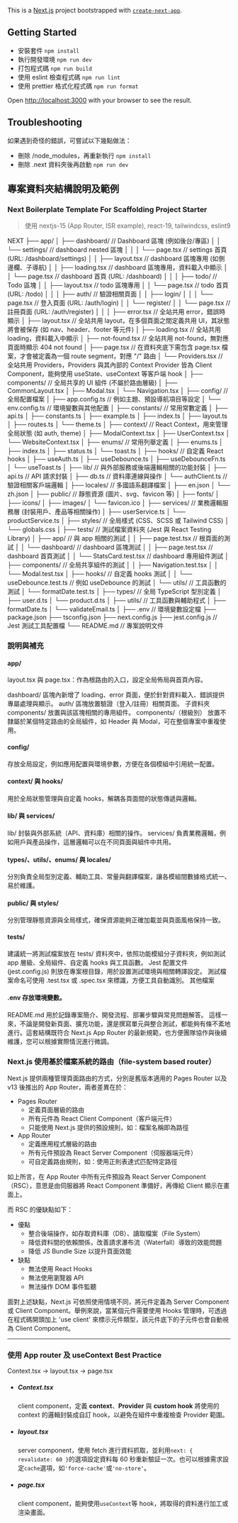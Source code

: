 This is a [Next.js](https://nextjs.org) project bootstrapped with [`create-next-app`](https://nextjs.org/docs/app/api-reference/cli/create-next-app).

## Getting Started
- 安裝套件 `npm install`
- 執行開發環境 `npm run dev`
- 打包程式碼 `npm run build`
- 使用 eslint 檢查程式碼 `npm run lint`
- 使用 prettier 格式化程式碼 `npm run format`

Open [http://localhost:3000](http://localhost:3000) with your browser to see the result.

## Troubleshooting
如果遇到奇怪的錯誤，可嘗試以下幾點做法：
- 刪除 /node_modules，再重新執行 `npm install`
- 刪除 .next 資料夾後再啟動 `npm run dev`


## 專案資料夾結構說明及範例

### Next Boilerplate Template For Scaffolding Project Starter

> 使用 nextjs-15 (App Router, ISR example), react-19, tailwindcss, eslint9

NEXT
├── app/
│ ├── dashboard/ // Dashboard 區塊 (例如後台/專區)
│ │  └── settings/ // dashboard nested 區塊
│ │  │  └── page.tsx // settings 首頁 (URL: /dashboard/settings)
│ │  ├── layout.tsx // dashboard 區塊專用 (如側邊欄、子導航)
│ │  ├── loading.tsx // dashboard 區塊專用，資料載入中顯示
│ │  └── page.tsx // dashboard 首頁 (URL: /dashboard)
│ │
│ ├── todo/ // Todo 區塊
│ │  ├── layout.tsx // todo 區塊專用
│ │  └── page.tsx // todo 首頁 (URL: /todo)
│ │
│ ├── auth/ // 驗證相關頁面
│ │  ├── login/
│ │  │  └── page.tsx // 登入頁面 (URL: /auth/login)
│ │  └── register/
│ │     └── page.tsx // 註冊頁面 (URL: /auth/register)
│ │
│ ├── error.tsx // 全站共用 error，錯誤時顯示
│ ├── layout.tsx // 全站共用 layout，在多個頁面之間定義共用 UI，其狀態將會被保存 (如 nav、header、footer 等元件)
│ ├── loading.tsx // 全站共用 loading，資料載入中顯示
│ ├── not-found.tsx // 全站共用 not-found，無對應頁面時顯示 404 not found
│ ├── page.tsx // 在資料夾底下需包含 page.tsx 檔案，才會被定義為一個 route segment，對應 "/" 路由
│ └── Providers.tsx // 全站共用 Providers，Providers 與其內部的 Context Provider 皆為 Client Component，能夠使用 useState、useContext 等客戶端 hook
│
├── components/ // 全局共享的 UI 組件 (不屬於路由層級)
│ ├── CommonLayout.tsx
│ ├── Modal.tsx
│ └── Navigation.tsx
│
├── config/ // 全局配置檔案
│ ├── app.config.ts // 例如主題、預設導航項目等設定
│ └── env.config.ts // 環境變數與其他配置
│
├── constants/ // 常用常數定義
│ ├── api.ts
│ ├── constants.ts
│ ├── example.ts
│ ├── index.ts
│ ├── layout.ts
│ ├── routes.ts
│ └── theme.ts
│
├── context/ // React Context，用來管理全局狀態 (如 auth, theme)
│ ├── ModalContext.tsx
│ ├── UserContext.tsx
│ └── WebsiteContext.tsx
│
├── enums/ // 常用列舉定義
│ ├── enums.ts
│ ├── index.ts
│ ├── status.ts
│ └── toast.ts
│
├── hooks/ // 自定義 React hooks
│ ├── useAuth.ts
│ ├── useDebounce.ts
│ ├── useDebounceFn.ts
│ └── useToast.ts
│
├── lib/ // 與外部服務或後端邏輯相關的功能封裝
│ ├── api.ts // API 請求封裝
│ ├── db.ts // 資料庫連線與操作
│ └── authClient.ts // 驗證相關客戶端邏輯
│
├── locales/ // 多國語系翻譯檔案
│ ├── en.json
│ └── zh.json
│
├── public/ // 靜態資源 (圖片、svg、favicon 等)
│ ├── fonts/
│ ├── icons/
│ ├── images/
│ └── favicon.ico
│
├── services/ // 業務邏輯服務層 (封裝用戶、產品等相關操作)
│ ├── userService.ts
│ └── productService.ts
│
├── styles/ // 全局樣式 (CSS、SCSS 或 Tailwind CSS)
│ └── globals.css
│
├── tests/ // 測試檔案資料夾 (Jest 與 React Testing Library)
│ ├── app/ // 與 app 相關的測試
│ │ ├── page.test.tsx // 根頁面的測試
│ │ └── dashboard/ // dashboard 區塊測試
│ │ ├── page.test.tsx // dashboard 首頁測試
│ │ └── StatsCard.test.tsx // dashboard 專用組件測試
│ ├── components/ // 全局共享組件的測試
│ │ ├── Navigation.test.tsx
│ │ └── Modal.test.tsx
│ ├── hooks/ // 自定義 hooks 測試
│ │ └── useDebounce.test.ts // 例如 useDebounce 的測試
│ └── utils/ // 工具函數的測試
│ └── formatDate.test.ts
│
├── types/ // 全局 TypeScript 型別定義
│ ├── user.d.ts
│ └── product.d.ts
│
├── utils/ // 工具函數與輔助程式
│ ├── formatDate.ts
│ └── validateEmail.ts
│
├── .env // 環境變數設定檔
├── package.json
├── tsconfig.json
├── next.config.js
├── jest.config.js // Jest 測試工具配置檔
└── README.md // 專案說明文件

### 說明與補充

#### app/

layout.tsx 與 page.tsx：作為根路由的入口，設定全局佈局與首頁內容。

dashboard/ 區塊內新增了 loading、error 頁面，便於針對資料載入、錯誤提供專屬處理與顯示。
auth/ 區塊放置驗證（登入/註冊）相關頁面。
子資料夾 components/ 放置與該區塊相關的專用組件。
components/（根級別）
放置不隸屬於某個特定路由的全局組件，如 Header 與 Modal，可在整個專案中重複使用。

#### config/

存放全局設定，例如應用配置與環境參數，方便在各個模組中引用統一配置。

#### context/ 與 hooks/
用於全局狀態管理與自定義 hooks，解耦各頁面間的狀態傳遞與邏輯。

#### lib/ 與 services/

lib/ 封裝與外部系統（API、資料庫）相關的操作。
services/ 負責業務邏輯，例如用戶與產品操作，這層邏輯可以在不同頁面與組件中共用。

#### types/、utils/、enums/ 與 locales/

分別負責全局型別定義、輔助工具、常量與翻譯檔案，讓各模組間數據格式統一、易於維護。

#### public/ 與 styles/

分別管理靜態資源與全局樣式，確保資源能夠正確加載並與頁面風格保持一致。

#### tests/

建議統一將測試檔案放在 tests/ 資料夾中，依照功能模組分子資料夾，例如測試 app 層級、全局組件、自定義 hooks 與工具函數。
Jest 配置文件 (jest.config.js) 則放在專案根目錄，用於設置測試環境與相關轉譯設定。
測試檔案命名可使用 .test.tsx 或 .spec.tsx 來標識，方便工具自動識別。
其他檔案

#### .env 存放環境變數。

README.md 用於記錄專案簡介、開發流程、部署步驟與常見問題解答。
這樣一來，不論是開發新頁面、擴充功能，還是撰寫單元與整合測試，都能夠有條不紊地進行。這套結構既符合 Next.js App Router 的最新規範，也方便團隊協作與後續維護，您可以根據實際情況進行微調。

### Next.js 使用基於檔案系統的路由（file-system based router）

Next.js 提供兩種管理頁面路由的方式，分別是舊版本適用的 Pages Router 以及 v13 後推出的 App Router，兩者差異在於：

- Pages Router
  - 定義頁面層級的路由
  - 所有元件為 React Client Component（客戶端元件）
  - 只能使用 Next.js 提供的預設規則，如：檔案名稱即為路徑
- App Router
  - 定義應用程式層級的路由
  - 所有元件預設為 React Server Component（伺服器端元件）
  - 可自定義路由規則，如：使用正則表達式匹配特定路徑

如上所言，在 App Router 中所有元件預設為 React Server Component（RSC），意思是由伺服器將 React Component 準備好，再傳給 Client 顯示在畫面上。

而 RSC 的優缺點如下：

- 優點
  - 整合後端操作，如存取資料庫（DB）、讀取檔案（File System）
  - 降低資料間的依賴關係，改善請求瀑布流（Waterfall）導致的效能問題
  - 降低 JS Bundle Size 以提升頁面效能
- 缺點
  - 無法使用 React Hooks
  - 無法使用瀏覽器 API
  - 無法操作 DOM 事件監聽

面對上述缺點，Next.js 可依照使用情境不同，將元件定義為 Server Component 或 Client Component。舉例來說，當某個元件需要使用 Hooks 管理時，可透過在程式碼開頭加上 'use client' 來標示元件類型，該元件底下的子元件也會自動視為 Client Component。

---

### 使用 App router 及 useContext Best Practice
Context.tsx -> layout.tsx -> page.tsx

- ##### Context.tsx
  client component，定義 **context**、**Provider** 與 **custom hook** 將使用的 context 的邏輯封裝成自訂 hook，以避免在組件中重複檢查 Provider 範圍。

- ##### layout.tsx
  server component，使用 fetch 進行資料抓取，並利用`next: { revalidate: 60 }`的選項設定資料每 60 秒重新驗証一次。也可以根據需求設定`cache`選項，如`'force-cache'`或`'no-store'`。

- ##### page.tsx
  client component，能夠使用`useContext`等 hook，將取得的資料進行加工或渲染畫面。
